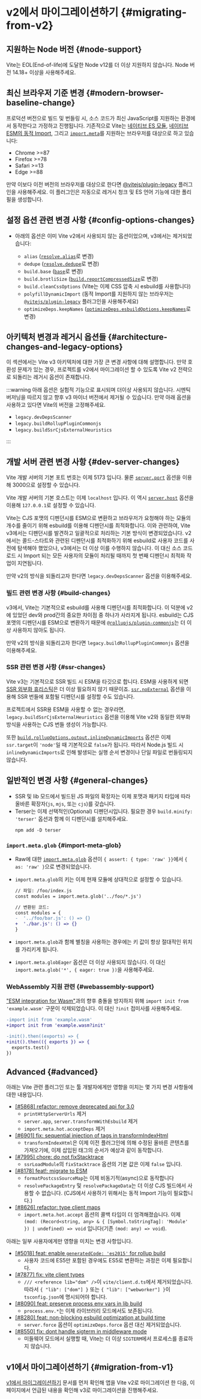 # v2에서 마이그레이션하기 {#migrating-from-v2}

## 지원하는 Node 버전 {#node-support}

Vite는 EOL(End-of-life)에 도달한 Node v12를 더 이상 지원하지 않습니다. Node 버전 14.18+ 이상을 사용해주세요.

## 최신 브라우저 기준 변경 {#modern-browser-baseline-change}

프로덕션 버전으로 빌드 및 번들링 시, 소스 코드가 최신 JavaScript를 지원하는 환경에서 동작한다고 가정하고 진행됩니다. 기존적으로 Vite는 [네이티브 ES 모듈](https://caniuse.com/es6-module), [네이티브 ESM의 동적 Import](https://caniuse.com/es6-module-dynamic-import), 그리고 [`import.meta`](https://caniuse.com/mdn-javascript_statements_import_meta)를 지원하는 브라우저를 대상으로 하고 있습니다:

- Chrome >=87
- Firefox >=78
- Safari >=13
- Edge >=88

만약 이보다 이전 버전의 브라우저를 대상으로 한다면 [@vitejs/plugin-legacy](https://github.com/vitejs/vite/tree/main/packages/plugin-legacy) 플러그인을 사용해주세요. 이 플러그인은 자동으로 레거시 청크 및 ES 언어 기능에 대한 폴리필을 생성합니다.

## 설정 옵션 관련 변경 사항 {#config-options-changes}

- 아래의 옵션은 이미 Vite v2에서 사용되지 않는 옵션이었으며, v3에서는 제거되었습니다:

  - `alias` ([`resolve.alias`](../config/shared-options.md#resolve-alias)로 변경)
  - `dedupe` ([`resolve.dedupe`](../config/shared-options.md#resolve-dedupe)로 변경)
  - `build.base` ([`base`](../config/shared-options.md#base)로 변경)
  - `build.brotliSize` ([`build.reportCompressedSize`](../config/build-options.md#build-reportcompressedsize)로 변경)
  - `build.cleanCssOptions` (Vite는 이제 CSS 압축 시 esbuild를 사용합니다)
  - `polyfillDynamicImport` (동적 Import를 지원하지 않는 브라우저는 [`@vitejs/plugin-legacy`](https://github.com/vitejs/vite/tree/main/packages/plugin-legacy) 플러그인을 사용해주세요)
  - `optimizeDeps.keepNames` ([`optimizeDeps.esbuildOptions.keepNames`](../config/dep-optimization-options.md#optimizedeps-esbuildoptions)로 변경)

## 아키텍처 변경과 레거시 옵션들 {#architecture-changes-and-legacy-options}

이 섹션에서는 Vite v3 아키텍처에 대한 가장 큰 변경 사항에 대해 설명합니다. 만약 호환성 문제가 있는 경우, 프로젝트를 v2에서 마이그레이션 할 수 있도록 Vite v2 전략으로 되돌리는 레거시 옵션이 존재합니다.

:::warning
아래 옵션은 실험적 기능으로 표시되며 더이상 사용되지 않습니다. 시멘틱 버저닝을 따르지 않고 향후 v3 마이너 버전에서 제거될 수 있습니다. 만약 아래 옵션을 사용하고 있다면 Vite의 버전을 고정해주세요.

- `legacy.devDepsScanner`
- `legacy.buildRollupPluginCommonjs`
- `legacy.buildSsrCjsExternalHeuristics`

:::

## 개발 서버 관련 변경 사항 {#dev-server-changes}

Vite 개발 서버의 기본 포트 번호는 이제 5173 입니다. 물론 [`server.port`](../config/server-options.md#server-port) 옵션을 이용해 3000으로 설정할 수 있습니다.

Vite 개발 서버의 기본 호스트는 이제 `localhost` 입니다. 이 역시 [`server.host`](../config/server-options.md#server-host) 옵션을 이용해 `127.0.0.1`로 설정할 수 있습니다.

Vite는 CJS 포맷의 디펜던시를 ESM으로 변환하고 브라우저가 요청해야 하는 모듈의 개수를 줄이기 위해 esbuild를 이용해 디펜던시를 최적화합니다. 이와 관련하여, Vite v3에서는 디펜던시를 발견하고 일괄적으로 처리하는 기본 방식이 변경되었습니다. v2에서는 콜드-스타트와 관련된 디펜던시를 최적화하기 위해 esbuild로 사용자 코드를 사전에 탐색해야 했었으나, v3에서는 더 이상 이를 수행하지 않습니다. 이 대신 소스 코드 로드 시 Import 되는 모든 사용자의 모듈이 처리될 때까지 첫 번째 디펜던시 최적화 작업이 지연됩니다.

만약 v2의 방식을 되돌리고자 한다면 `legacy.devDepsScanner` 옵션을 이용해주세요.

### 빌드 관련 변경 사항 {#build-changes}

v3에서, Vite는 기본적으로 esbuild를 사용해 디펜던시를 최적화합니다. 이 덕분에 v2에 있었던 dev와 prod간의 중요한 차이점 중 하나가 사라지게 됩니다. esbuild는 CJS 포맷의 디펜던시를 ESM으로 변환하기 때문에 [`@rollupjs/plugin-commonjs`](https://github.com/rollup/plugins/tree/master/packages/commonjs)는 더 이상 사용하지 않아도 됩니다.

만약 v2의 방식을 되돌리고자 한다면 `legacy.buildRollupPluginCommonjs` 옵션을 이용해주세요.

### SSR 관련 변경 사항 {#ssr-changes}

Vite v3는 기본적으로 SSR 빌드 시 ESM을 타깃으로 합니다. ESM을 사용하게 되면 [SSR 외부화 휴리스틱](../guide/ssr.html#ssr-externals)은 더 이상 필요하지 않기 때문이죠. [`ssr.noExternal`](../config/ssr-options.md#ssr-noexternal) 옵션을 이용해 SSR 번들에 포함될 디펜던시를 설정할 수도 있습니다.

프로젝트에서 SSR용 ESM을 사용할 수 없는 경우라면, `legacy.buildSsrCjsExternalHeuristics` 옵션을 이용해 Vite v2와 동일한 외부화 방식을 사용하는 CJS 번들 생성이 가능합니다.

또한 [`build.rollupOptions.output.inlineDynamicImports`](https://rollupjs.org/guide/en/#outputinlinedynamicimports) 옵션은 이제 `ssr.target`이 `'node'`일 때 기본적으로 `false`가 됩니다. 따라서 Node.js 빌드 시 `inlineDynamicImports`로 인해 발생되는 실행 순서 변경이나 단일 파일로 번들링되지 않습니다.

## 일반적인 변경 사항 {#general-changes}

- SSR 및 lib 모드에서 빌드된 JS 파일의 확장자는 이제 포맷과 패키지 타입에 따라 올바른 확장자(`js`, `mjs`, 또는 `cjs`)를 갖습니다.
- Terser는 이제 선택적인(Optional) 디펜던시입니다. 필요한 경우 `build.minify: 'terser'` 옵션과 함께 이 디펜던시를 설치해주세요.
  ```shell
  npm add -D terser
  ```

### `import.meta.glob` {#import-meta-glob}

- Raw에 대한 [`import.meta.glob`](features.md#glob-import-as) 옵션이 `{ assert: { type: 'raw' }}`에서 `{ as: 'raw' }`으로 변경되었습니다.
- `import.meta.glob`의 키는 이제 현재 모듈에 상대적으로 설정할 수 있습니다.

  ```diff
  // 파일: /foo/index.js
  const modules = import.meta.glob('../foo/*.js')

  // 변환된 코드:
  const modules = {
  -  '../foo/bar.js': () => {}
  +  './bar.js': () => {}
  }
  ```

- `import.meta.glob`과 함께 별칭을 사용하는 경우에는 키 값이 항상 절대적인 위치를 가리키게 됩니다.
- `import.meta.globEager` 옵션은 더 이상 사용되지 않습니다. 이 대신 `import.meta.glob('*', { eager: true })`을 사용해주세요.

### WebAssembly 지원 관련 {#webassembly-support}

["ESM integration for Wasm"](https://github.com/WebAssembly/esm-integration)과의 향후 충돌을 방지하지 위해 `import init from 'example.wasm'` 구문이 삭제되었습니다.
이 대신 `?init` 접미사를 사용해주세요.

```diff
-import init from 'example.wasm'
+import init from 'example.wasm?init'

-init().then((exports) => {
+init().then(({ exports }) => {
  exports.test()
})
```

## Advanced {#advanced}

아래는 Vite 관련 플러그인 또는 툴 개발자에게만 영향을 미치는 몇 가지 변경 사항들에 대한 내용입니다.

- [[#5868] refactor: remove deprecated api for 3.0](https://github.com/vitejs/vite/pull/5868)
  - `printHttpServerUrls` 제거
  - `server.app`, `server.transformWithEsbuild` 제거
  - `import.meta.hot.acceptDeps` 제거
- [[#6901] fix: sequential injection of tags in transformIndexHtml](https://github.com/vitejs/vite/pull/6901)
  - `transformIndexHtml`은 이제 이전 플러그인에 의해 수정된 올바른 콘텐츠를 가져오기에, 이제 삽입된 태그의 순서가 예상과 같이 동작합니다.
- [[#7995] chore: do not fixStacktrace](https://github.com/vitejs/vite/pull/7995)
  - `ssrLoadModule`의 `fixStacktrace` 옵션의 기본 값은 이제 `false` 입니다.
- [[#8178] feat!: migrate to ESM](https://github.com/vitejs/vite/pull/8178)
  - `formatPostcssSourceMap`는 이제 비동기적(async)으로 동작합니다
  - `resolvePackageEntry` 및 `resolvePackageData`는 더 이상 CJS 빌드에서 사용할 수 없습니다. (CJS에서 사용하기 위해서는 동적 Import 기능이 필요합니다.)
- [[#8626] refactor: type client maps](https://github.com/vitejs/vite/pull/8626)
  - `import.meta.hot.accept` 옵션의 콜백 타입이 더 엄격해졌습니다. 이제 `(mod: (Record<string, any> & { [Symbol.toStringTag]: 'Module' }) | undefined) => void` 입니다(기존 `(mod: any) => void`).

아래는 일부 사용자에게만 영향을 미치는 변경 사항입니다.

- [[#5018] feat: enable `generatedCode: 'es2015'` for rollup build](https://github.com/vitejs/vite/pull/5018)
  - 사용자 코드에 ES5만 포함된 경우에도 ES5로 변환하는 과정은 이제 필요합니다.
- [[#7877] fix: vite client types](https://github.com/vitejs/vite/pull/7877)
  - `/// <reference lib="dom" />`이 `vite/client.d.ts`에서 제거되었습니다. 따라서 `{ "lib": ["dom"] }` 또는 `{ "lib": ["webworker"] }`이 `tsconfig.json`에 명시되어야 합니다.
- [[#8090] feat: preserve process env vars in lib build](https://github.com/vitejs/vite/pull/8090)
  - `process.env.*`는 이제 라이브러리 모드에서도 보존됩니다.
- [[#8280] feat: non-blocking esbuild optimization at build time](https://github.com/vitejs/vite/pull/8280)
  - `server.force` 옵션이 `optimizeDeps.force` 옵션 대신 제거되었습니다.
- [[#8550] fix: dont handle sigterm in middleware mode](https://github.com/vitejs/vite/pull/8550)
  - 미들웨어 모드에서 실행할 때, Vite는 더 이상 `SIGTERM`에서 프로세스를 종료하지 않습니다.

## v1에서 마이그레이션하기 {#migration-from-v1}

[v1에서 마이그레이션하기](./migration-from-v1.md) 문서를 먼저 확인해 앱을 Vite v2로 마이그레이션 한 다음, 이 페이지에서 언급된 내용을 확인해 v3로 마이그레이션을 진행해주세요.
